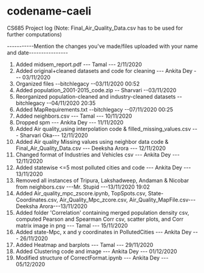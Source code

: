 # codename-caeli
CS685 Project log   (Note: Final_Air_Quality_Data.csv has to be used for further computations) 

-----------Mention the changes you've made/files uploaded with your name and date----------------
1. Added midsem_report.pdf --- Tamal --- 2/11/2020
2. Added original+cleaned datasets and code for cleaning --- Ankita Dey --- 03/11/2020
3. Organized files --bitchlegacy --03/11/2020 00:52
4. Added population_2001-2015_code.zip -- Sharvari --03/11/2020
5. Reorganized population-cleaned and industry-cleaned datasets --bitchlegacy --04/11/2020 20:35
6. Added MapRequirements.txt --bitchlegacy --07/11/2020 00:25
7. Added neighbors.csv --- Tamal --- 10/11/2020
8. Dropped spm --- Ankita Dey --- 11/11/2020
9. Added Air quality_using interpolation code & filled_missing_values.csv --- Sharvari Oka--- 12/11/2020
10. Added Air quality Missing values using neighbor data code & Final_Air_Quality_Data.csv --- Deeksha Arora --- 12/11/2020
11. Changed format of Industries and Vehicles csv --- Ankita Dey --- 12/11/2020
12. Added statewise <=5 most polluted cities and code --- Ankita Dey --- 13/11/2020
13. Removed all instances of Tripura, Lakshadweep, Andaman & Nicobar from neighbors.csv ---Mr. Stupid ---13/11/2020 19:02
14. Added Air_quality_mpc_zscore.ipynb, TopSpots.csv, State-Coordinates.csv, Air_Quality_Mpc_zcore.csv, Air_Quality_MapFile.csv--- Deeksha Arora---13/11/2020
15. Added folder 'Correlation' containing merged population density csv, computed Pearson and Spearman Corr csv, scatter plots,
    and Corr matrix image in png --- Tamal --- 15/11/2020
16. Added state-Mpc, x and y coordinates in PollutedCities --- Ankita Dey --- 26/11/2020
17. Added Heatmap and barplots --- Tamal --- 29/11/2020
18. Added Clustering code and image --- Ankita Dey --- 01/12/2020
19. Modified structure of CorrectFormat.ipynb --- Ankita Dey --- 05/12/2020
